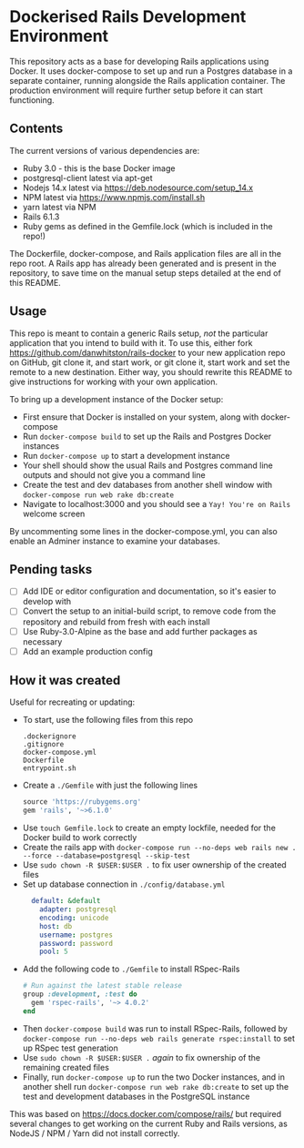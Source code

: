 # Dockerised Rails Development Environment

This repository acts as a base for developing Rails applications using Docker. It uses docker-compose to set up and run a Postgres database in a separate container, running alongside the Rails application container. The production environment will require further setup before it can start functioning.

## Contents

The current versions of various dependencies are:

* Ruby 3.0 - this is the base Docker image 
* postgresql-client latest via apt-get
* Nodejs 14.x latest via https://deb.nodesource.com/setup_14.x
* NPM latest via https://www.npmjs.com/install.sh
* yarn latest via NPM
* Rails 6.1.3
* Ruby gems as defined in the Gemfile.lock (which is included in the repo!)

The Dockerfile, docker-compose, and Rails application files are all in the repo root. A Rails app has already been generated and is present in the repository, to save time on the manual setup steps detailed at the end of this README.

## Usage

This repo is meant to contain a generic Rails setup, *not* the particular application that you intend to build with it. To use this, either fork https://github.com/danwhitston/rails-docker to your new application repo on GitHub, git clone it, and start work, or git clone it, start work and set the remote to a new destination. Either way, you should rewrite this README to give instructions for working with your own application.

To bring up a development instance of the Docker setup:

* First ensure that Docker is installed on your system, along with docker-compose
* Run `docker-compose build` to set up the Rails and Postgres Docker instances
* Run `docker-compose up` to start a development instance
* Your shell should show the usual Rails and Postgres command line outputs and should not give you a command line
* Create the test and dev databases from another shell window with `docker-compose run web rake db:create`
* Navigate to localhost:3000 and you should see a `Yay! You're on Rails` welcome screen

By uncommenting some lines in the docker-compose.yml, you can also enable an Adminer instance to examine your databases. 

## Pending tasks

- [ ] Add IDE or editor configuration and documentation, so it's easier to develop with
- [ ] Convert the setup to an initial-build script, to remove code from the repository and rebuild from fresh with each install
- [ ] Use Ruby-3.0-Alpine as the base and add further packages as necessary
- [ ] Add an example production config

## How it was created

Useful for recreating or updating:

* To start, use the following files from this repo
    ```shell
    .dockerignore
    .gitignore
    docker-compose.yml
    Dockerfile
    entrypoint.sh
    ```
* Create a `./Gemfile` with just the following lines
    ```ruby
    source 'https://rubygems.org'
    gem 'rails', '~>6.1.0'
    ```
* Use `touch Gemfile.lock` to create an empty lockfile, needed for the Docker build to work correctly
* Create the rails app with `docker-compose run --no-deps web rails new . --force --database=postgresql --skip-test`
* Use `sudo chown -R $USER:$USER .` to fix user ownership of the created files
* Set up database connection in `./config/database.yml`
    ```yaml
      default: &default
        adapter: postgresql
        encoding: unicode
        host: db
        username: postgres
        password: password
        pool: 5
    ```
* Add the following code to `./Gemfile` to install RSpec-Rails
    ```ruby
    # Run against the latest stable release
    group :development, :test do
      gem 'rspec-rails', '~> 4.0.2'
    end
    ```
* Then `docker-compose build` was run to install RSpec-Rails, followed by `docker-compose run --no-deps web rails generate rspec:install` to set up RSpec test generation
* Use `sudo chown -R $USER:$USER .` *again* to fix ownership of the remaining created files
* Finally, run `docker-compose up` to run the two Docker instances, and in another shell run `docker-compose run web rake db:create` to set up the test and development databases in the PostgreSQL instance

This was based on https://docs.docker.com/compose/rails/ but required several changes to get working on the current Ruby and Rails versions, as NodeJS / NPM / Yarn did not install correctly.

